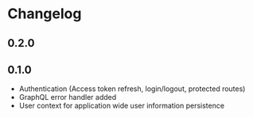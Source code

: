 # Changelog

## 0.2.0

## 0.1.0
- Authentication (Access token refresh, login/logout, protected routes)
- GraphQL error handler added
- User context for application wide user information persistence